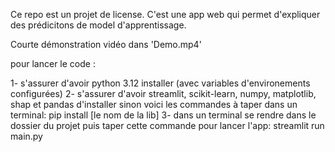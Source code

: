 Ce repo est un projet de license. C'est une app web qui permet d'expliquer des prédicitons de model d'apprentissage.

Courte démonstration vidéo dans 'Demo.mp4'

pour lancer le code :

1- s'assurer d'avoir python 3.12 installer (avec variables d'environements configurées)
2- s'assurer d'avoir streamlit, scikit-learn, numpy, matplotlib, shap et pandas d'installer sinon voici les commandes à taper dans un terminal: pip install [le nom de la lib]
3- dans un terminal se rendre dans le dossier du projet puis taper cette commande pour lancer l'app: streamlit run main.py


